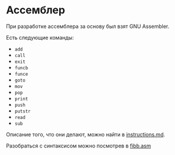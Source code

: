 # Ассемблер

При разработке ассемблера за основу был взят GNU Assembler.

Есть следующие команды:
* `add`
* `call`
* `exit`
* `funcb`
* `funce`
* `goto`
* `mov`
* `pop`
* `print`
* `push`
* `putstr`
* `read`
* `sub`

Описание того, что они делают, можно найти в [instructions.md](instructions.md).

Разобраться с синтаксисом можно посмотрев в [fibb.asm](../fibb.asm)